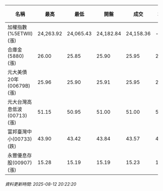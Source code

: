 | 名稱 | 最高 | 最低 | 開盤 | 成交 | 均價 | 成交金額(億) | 昨收 | 漲跌幅 | 漲跌 | 總量 | 昨量 | 振幅 |
| -------- | -------- | -------- | -------- |-------- | -------- | -------- |-------- |-------- |-------- | -------- | -------- |-------- |
|加權指數(%5ETWII) (漲)|24,263.92|24,065.43|24,182.84|24,158.36|-|4,208.76|24,135.50|0.09%|22.86|7,404,064|0|0.82%|
|合庫金(5880) (漲)|26.00|25.85|25.90|25.95|25.91|4.78|25.90|0.19%|0.05|18,455|12,848|0.58%|
|元大美債20年(00679B) (漲)|25.96|25.90|25.91|25.95|25.93|4.66|25.92|0.12%|0.03|17,954|26,614|0.23%|
|元大台灣高息低波(00713) (漲)|51.15|50.95|51.00|51.00|51.06|4.59|50.95|0.10%|0.05|8,984|10,790|0.39%|
|富邦臺灣中小(00733) (跌)|43.90|43.42|43.84|43.57|43.65|0.320|43.70|0.30%|0.13|733|1,397|1.10%|
|永豐優息存股(00907) (漲)|15.28|15.19|15.19|15.23|15.25|0.108|15.20|0.20%|0.03|711|890|0.59%|
###### 資料更新時間: 2025-08-12 20:22:20